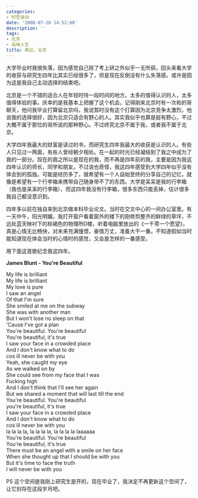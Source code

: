 ```yaml
---
categories:
- 时空波动
date: '2008-07-20 14:52:00'
description: ''
tags:
- 北京
- 品味人生
title: 再见，北京
---
```

 

大学毕业时我很失落，因为感觉自己除了考上研之外似乎一无所获。回头来看大学的收获与研究生四年比其实已经很多了，但是现在反倒没有什么失落感。或许是因为这是我自己主动选择的结束吧。 

北京是一个不错的适合人在年轻时待一段时间的地方。太多的值得认识的人，太多值得体验的事。庆幸的是我基本上把握了这个机会。记得刚来北京时有一次和的哥聊天，他问我毕业打算留北京吗，我说暂时没有这个打算因为北京竞争太激烈，他说我的选择很好，因为北京只适合有野心的人。其实我似乎也算是挺有野心，不过大概不属于那位的哥所说的那种野心。不过终究北京不属于我，或者我不属于北京。 

大学四年我最大的财富是读过的书，而研究生四年我最大的收获是认识的人。有些人只见过一两面，有些人曾经朝夕相处。在一起的时光已经凝结到了我之中成为了我的一部分。现在的我之所以是现在的我，而不再是四年前的我，主要是因为我这四年认识的师长，同学和朋友。不过说也奇怪，我这四年感受到大学四年似乎没有体会到的孤独。可能是经历多了，就希望有一个人自始至终的分享自己的记忆，就像是希望有一个行李箱来携带自己随身带不了的东西。大学是呆呆是我的行李箱（我也是呆呆的行李箱），而这四年我没有行李箱，很多东西只能丢掉，估计很多我自己都没意识到。 

四年多以前在独自来到北京做本科毕业论文。当时在交叉中心的一间办公室里。有一天中午，阳光明媚，我打开窗户看着窗外的楼下的刚修剪整齐的鲜绿的草坪，不远处蓝天映衬下的棕褐色的物理所D楼，听着电脑里放出的《一千零一个愿望》，真是心情无比畅快，对未来充满憧憬，豪情万丈，准备大干一番。不知道假如当时能知道现在体会当时的心情时的感觉，又会是怎样的一番感受。 

用下面这首歌纪念我这四年。 
  
  
**James Blunt \- You're Beautiful**   
  
My life is brilliant   
My life is brilliant   
My love is pure   
I saw an angel   
Of that I'm sure   
She smiled at me on the subway   
She was with another man   
But I won't lose no sleep on that   
'Cause I've got a plan   
You're beautiful. You're beautiful   
You're beautiful, it's true   
I saw your face in a crowded place   
And I don't know what to do   
cos ill never be with you   
Yeah, she caught my eye   
As we walked on by   
She could see from my face that I was   
Fucking high   
And I don't think that I'll see her again   
But we shared a moment that will last till the end   
You're beautiful. You're beautiful   
you're beautiful, it's true   
I saw your face in a crowded place   
And I don't know what to do   
cos ill never be with you   
la la la la, la la la la, la la la la laaaaaa   
You're beautiful. You're beautiful   
You're beautiful, it's true   
There must be an angel with a smile on her face   
When she thought up that I should be with you   
But it's time to face the truth   
I will never be with you  


PS 这个空间是我刚上研究生是开的，现在毕业了，我决定不再更新这个空间了，让它封存在这段岁月吧。



   
   



